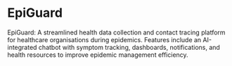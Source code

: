 # EpiGuard
EpiGuard: A streamlined health data collection and contact tracing platform for healthcare organisations during epidemics. Features include an AI-integrated chatbot with symptom tracking, dashboards, notifications, and health resources to improve epidemic management efficiency.
